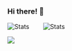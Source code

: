 ### Hi there! 👋

![Stats](https://github-readme-stats.vercel.app/api?username=misternano&show_icons=true&count_private=true) &nbsp;&nbsp;&nbsp;&nbsp;&nbsp;&nbsp; ![Stats](https://github-readme-stats.vercel.app/api/top-langs/?username=misternano&layout=compact)

![](https://komarev.com/ghpvc/?username=misternano)
